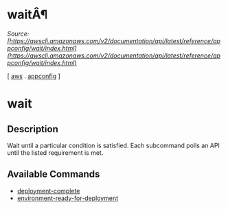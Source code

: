 # waitÂ¶

*Source: [https://awscli.amazonaws.com/v2/documentation/api/latest/reference/appconfig/wait/index.html](https://awscli.amazonaws.com/v2/documentation/api/latest/reference/appconfig/wait/index.html)*

[ [aws](https://awscli.amazonaws.com/v2/documentation/api/latest/reference/index.html#cli-aws) . [appconfig](https://awscli.amazonaws.com/v2/documentation/api/latest/reference/appconfig/index.html#cli-aws-appconfig) ]

# wait

## Description

Wait until a particular condition is satisfied. Each subcommand polls an API until the listed requirement is met.

## Available Commands

- [deployment-complete](https://awscli.amazonaws.com/v2/documentation/api/latest/reference/appconfig/wait/deployment-complete.html)
- [environment-ready-for-deployment](https://awscli.amazonaws.com/v2/documentation/api/latest/reference/appconfig/wait/environment-ready-for-deployment.html)
